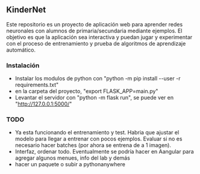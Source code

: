 ## KinderNet
Este repositorio es un proyecto de aplicación web para aprender redes neuronales con alumnos de primaria/secundaria mediante ejemplos. El objetivo es que la aplicación sea interactiva y puedan jugar y experimentar con el proceso de entrenamiento y prueba de algoritmos de aprendizaje automático. 

### Instalación
- Instalar los modulos de python con "python -m pip install --user -r requirements.txt"
- en la carpeta del proyecto, "export FLASK_APP=main.py"
- Levantar el servidor con "python -m flask run", se puede ver en "http://127.0.0.1:5000/"

### TODO
- Ya esta funcionando el entrenamiento y test. Habria que ajustar el modelo para llegar a entrenar con pocos ejemplos. Evaluar si no es necesario hacer batches (por ahora se entrena de a 1 imagen). 
- Interfaz, ordenar todo. Eventualmente se podría hacer en Aangular para agregar algunos menues, info del lab y demás 
- hacer un paquete o subir a pythonanywhere

